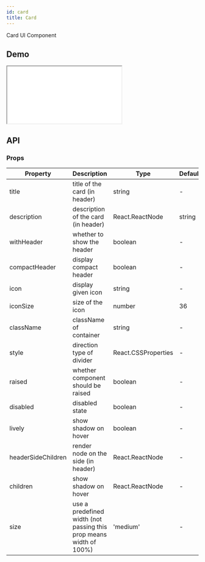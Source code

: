 ```yaml
---
id: card
title: Card
---
```


Card UI Component

## Demo

<iframe src="/storybook-static/iframe.html?id=components-card--default"></iframe>

## API

### Props

| Property           | Description                                                        | Type                | Default |
| ------------------ | ------------------------------------------------------------------ | ------------------- | ------- |
| title              | title of the card (in header)                                      | string              | -       |
| description        | description of the card (in header)                                | React.ReactNode     | string  | - |
| withHeader         | whether to show the header                                         | boolean             | -       |
| compactHeader      | display compact header                                             | boolean             | -       |
| icon               | display given icon                                                 | string              | -       |
| iconSize           | size of the icon                                                   | number              | 36      |
| className          | className of container                                             | string              | -       |
| style              | direction type of divider                                          | React.CSSProperties | -       |
| raised             | whether component should be raised                                 | boolean             | -       |
| disabled           | disabled state                                                     | boolean             | -       |
| lively             | show shadow on hover                                               | boolean             | -       |
| headerSideChildren | render node on the side (in header)                                | React.ReactNode     | -       |
| children           | show shadow on hover                                               | React.ReactNode     | -       |
| size               | use a predefined width (not passing this prop means width of 100%) | 'medium'            | -       |
